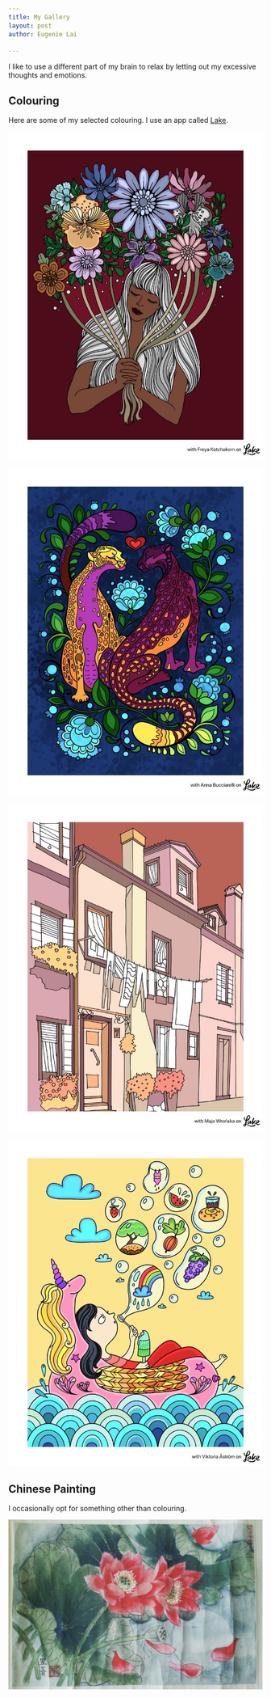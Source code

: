 ```yaml
---
title: My Gallery
layout: post
author: Eugenie Lai

---
```


I like to use a different part of my brain to relax by letting out my excessive thoughts and emotions. 

## Colouring

Here are some of my selected colouring. I use an app called [Lake](https://www.lakecoloring.com/).

![alt text][girl-with-flowers]

[girl-with-flowers]: /assets/miscellaneous/girl-with-flowers.JPG "girl-with-flowers.jpg"

![alt text][a-love-story]

[a-love-story]: /assets/miscellaneous/a-love-story.JPG "a-love-story.jpg"

![alt text][town]

[town]: /assets/miscellaneous/town.JPG "town.jpg"

![alt text][cake-by-the-ocean]

[cake-by-the-ocean]: /assets/miscellaneous/cake-by-the-ocean.JPG "cake-by-the-ocean.jpg"

## Chinese Painting

I occasionally opt for something other than colouring.

![alt text][lotus-n-moon]

[lotus-n-moon]: /assets/miscellaneous/lotus-n-moon.JPG "lotus-n-moon.jpg"
